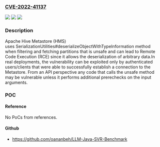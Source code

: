 ### [CVE-2022-41137](https://cve.mitre.org/cgi-bin/cvename.cgi?name=CVE-2022-41137)
![](https://img.shields.io/static/v1?label=Product&message=Apache%20Hive&color=blue)
![](https://img.shields.io/static/v1?label=Version&message=4.0.0-alpha-1%20&color=brightgreen)
![](https://img.shields.io/static/v1?label=Vulnerability&message=CWE-502%20Deserialization%20of%20Untrusted%20Data&color=brightgreen)

### Description

Apache Hive Metastore (HMS) uses SerializationUtilities#deserializeObjectWithTypeInformation method when filtering and fetching partitions that is unsafe and can lead to Remote Code Execution (RCE) since it allows the deserialization of arbitrary data.In real deployments, the vulnerability can be exploited only by authenticated users/clients that were able to successfully establish a connection to the Metastore. From an API perspective any code that calls the unsafe method may be vulnerable unless it performs additional prerechecks on the input arguments.

### POC

#### Reference
No PoCs from references.

#### Github
- https://github.com/oananbeh/LLM-Java-SVR-Benchmark


